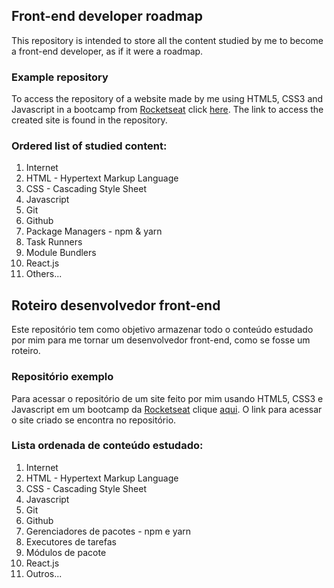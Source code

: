 ## Front-end developer roadmap
 
 This repository is intended to store all the content studied by me to become a front-end developer, 
 as if it were a roadmap.
 
### Example repository

  To access the repository of a website made by me using HTML5, CSS3 and Javascript in a bootcamp from <a href="https://rocketseat.com.br">Rocketseat</a>
  click <a href="https://github.com/fco3lho/MissionOrigin-RocketSeat">here</a>. The link to access the created site is found in the repository.

### Ordered list of studied content: 
 <ol>
  <li>Internet</li>
  <li>HTML - Hypertext Markup Language</li>
  <li>CSS - Cascading Style Sheet</li>
  <li>Javascript</li>
  <li>Git</li>
  <li>Github</li>
  <li>Package Managers - npm & yarn</li>
  <li>Task Runners</li>
  <li>Module Bundlers</li>
  <li>React.js</li>
  <li>Others...</li>
 </ol>
 
## Roteiro desenvolvedor front-end
 
  Este repositório tem como objetivo armazenar todo o conteúdo estudado por mim para me tornar um desenvolvedor front-end, 
  como se fosse um roteiro.
  
### Repositório exemplo

  Para acessar o repositório de um site feito por mim usando HTML5, CSS3 e Javascript em um bootcamp da <a href="https://rocketseat.com.br">Rocketseat</a>
  clique <a href="https://github.com/fco3lho/MissionOrigin-RocketSeat">aqui</a>. O link para acessar o site criado se encontra no repositório.

### Lista ordenada de conteúdo estudado:
  <ol>
   <li>Internet</li>
   <li>HTML - Hypertext Markup Language</li>
   <li>CSS - Cascading Style Sheet</li>
   <li>Javascript</li>
   <li>Git</li>
   <li>Github</li>
   <li>Gerenciadores de pacotes - npm e yarn</li>
   <li>Executores de tarefas</li>
   <li>Módulos de pacote</li>
   <li>React.js</li>
   <li>Outros...</li>
  </ol> 
